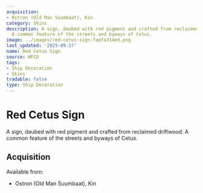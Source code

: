 ```yaml
---
acquisition:
- Ostron (Old Man Suumbaat), Kin
category: Skins
description: A sign, daubed with red pigment and crafted from reclaimed driftwood.
  A common feature of the streets and byways of Cetus.
image: ../images/red-cetus-sign-faefa314ed.png
last_updated: '2025-09-17'
name: Red Cetus Sign
source: WFCD
tags:
- Ship Decoration
- Skins
tradable: false
type: Ship Decoration
---
```


# Red Cetus Sign

A sign, daubed with red pigment and crafted from reclaimed driftwood. A common feature of the streets and byways of Cetus.

## Acquisition

Available from:
- Ostron (Old Man Suumbaat), Kin

